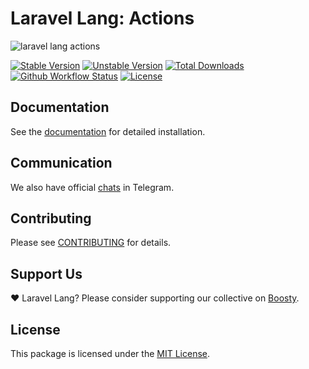 # Laravel Lang: Actions

![laravel lang actions](https://preview.dragon-code.pro/laravel-lang/action-names.svg?brand=laravel&mode=dark)

[![Stable Version][badge_stable]][link_packagist]
[![Unstable Version][badge_unstable]][link_packagist]
[![Total Downloads][badge_downloads]][link_packagist]
[![Github Workflow Status][badge_build]][link_build]
[![License][badge_license]][link_license]

## Documentation

See the [documentation](https://laravel-lang.com/packages-actions.html) for detailed installation.

## Communication

We also have official [chats](https://t.me/addlist/l0XGtvEIBiljMTMy) in Telegram.

## Contributing

Please see [CONTRIBUTING](https://laravel-lang.com/contributions.html) for details.

## Support Us

❤️ Laravel Lang? Please consider supporting our collective on [Boosty](https://boosty.to/laravel-lang).

## License

This package is licensed under the [MIT License](https://laravel-lang.com/license.html).


[badge_build]:          https://img.shields.io/github/actions/workflow/status/laravel-lang/actions/tests.yml?branch=main&style=flat-square

[badge_downloads]:      https://img.shields.io/packagist/dt/laravel-lang/actions.svg?style=flat-square

[badge_license]:        https://img.shields.io/packagist/l/laravel-lang/actions.svg?style=flat-square

[badge_stable]:         https://img.shields.io/github/v/release/laravel-lang/actions?label=stable&style=flat-square

[badge_unstable]:       https://img.shields.io/badge/unstable-dev--main-orange?style=flat-square

[link_build]:           https://github.com/laravel-lang/actions/actions

[link_license]:         LICENSE.md

[link_packagist]:       https://packagist.org/packages/laravel-lang/actions
